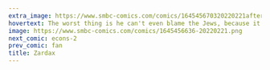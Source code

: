 ```yaml
---
extra_image: https://www.smbc-comics.com/comics/164545670320220221after.png
hovertext: The worst thing is he can't even blame the Jews, because it just makes everything worse.
image: https://www.smbc-comics.com/comics/1645456636-20220221.png
next_comic: econs-2
prev_comic: fan
title: Zardax
---
```


